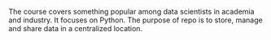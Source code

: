 The course covers something popular among data scientists in academia and industry. It focuses on Python.
The purpose of repo is to store, manage and share data in a centralized location.
